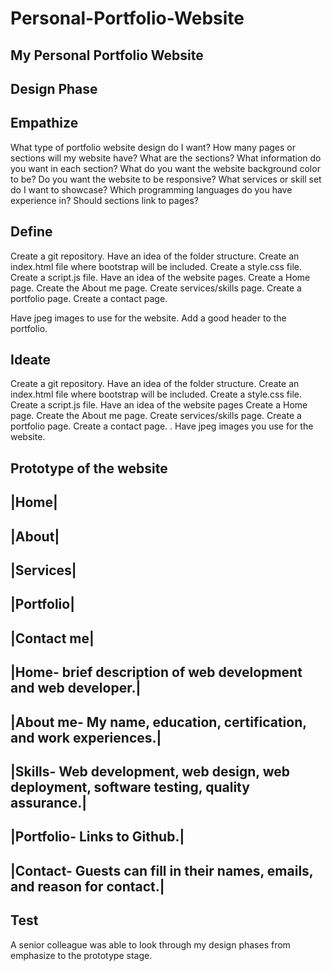 # Personal-Portfolio-Website
My Personal Portfolio Website
---------------------------

Design Phase
-------------


Empathize
----------

What type of portfolio website design do I want?
How many pages or sections will my website have?
What are the sections?
What information do you want in each section?
What do you want the website background color to be?
Do you want the website to be responsive?
What services or skill set do I want to showcase?
Which programming languages do you have experience in?
Should sections link to pages?


Define
--------

Create a git repository.
Have an idea of the folder structure.
Create an index.html file where bootstrap will be included.
Create a style.css file.
Create a script.js file.
Have an idea of the website pages.
Create a Home page.
Create the About me page.
Create services/skills page.
Create a  portfolio page.
Create a contact page.

Have jpeg images to use for the website.
Add a good header to the portfolio.


Ideate
---------

Create a git repository.
Have an idea of the folder structure.
Create an index.html file where bootstrap will be included.
Create a style.css file.
Create a script.js file.
Have an idea of the website pages
Create a Home page.
Create the About me page.
Create services/skills page.
Create a  portfolio page.
Create a contact page.
.
Have jpeg images you use for the website.




Prototype of the website
--------------------------


|Home|
-----
|About|
-------
|Services|
----------
|Portfolio|
-----------
|Contact me|
-------------






|Home- brief description of web development and web developer.|
---------------------------------------------------------------
|About me- My name, education, certification, and work experiences.|
--------------------------------------------------------------------
|Skills-  Web development, web design, web deployment, software testing, quality assurance.|
-------------------------------------------------------------------------------------------
|Portfolio-  Links to Github.|
-----------------------------
|Contact-  Guests can fill in their names, emails, and reason for contact.|
--------------------------------------------------------------------------





Test
-----

A senior colleague was able to look through my design phases from emphasize to the prototype stage. 








